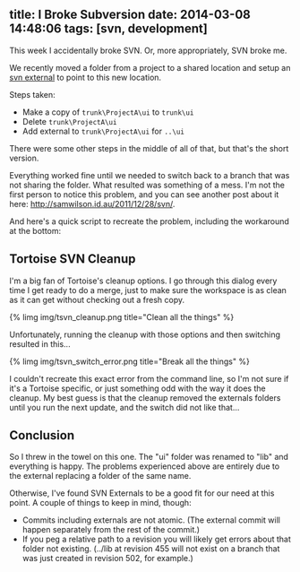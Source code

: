title: I Broke Subversion
date: 2014-03-08 14:48:06
tags: [svn, development]
---

This week I accidentally broke SVN.  Or, more appropriately, SVN broke me.
<!-- more --> 
We recently moved a folder from a project to a shared location and setup an [svn external](http://svnbook.red-bean.com/en/1.0/ch07s03.html) to point to this new location.

Steps taken:
* Make a copy of `trunk\ProjectA\ui` to `trunk\ui`
* Delete `trunk\ProjectA\ui`
* Add external to `trunk\ProjectA\ui` for `..\ui`

There were some other steps in the middle of all of that, but that's the short version.

Everything worked fine until we needed to switch back to a branch that was not sharing the folder.  What resulted was something of a mess.  I'm not the first person to notice this problem, and you can see another post about it here: http://samwilson.id.au/2011/12/28/svn/.

And here's a quick script to recreate the problem, including the workaround at the bottom:
<script src="https://gist.github.com/decoy/596c8d5afd7217ddaacd.js"></script>

## Tortoise SVN Cleanup

I'm a big fan of Tortoise's cleanup options.  I go through this dialog every time I get ready to do a merge, just to make sure the workspace is as clean as it can get without checking out a fresh copy.

{% limg img/tsvn_cleanup.png title="Clean all the things" %}

Unfortunately, running the cleanup with those options and then switching resulted in this...

{% limg img/tsvn_switch_error.png title="Break all the things" %}

I couldn't recreate this exact error from the command line, so I'm not sure if it's a Tortoise specific, or just something odd with the way it does the cleanup.  My best guess is that the cleanup removed the externals folders until you run the next update, and the switch did not like that...

## Conclusion

So I threw in the towel on this one.  The "ui" folder was renamed to "lib" and everything is happy.  The problems experienced above are entirely due to the external replacing a folder of the same name.

Otherwise, I've found SVN Externals to be a good fit for our need at this point.  A couple of things to keep in mind, though:
* Commits including externals are not atomic.  (The external commit will happen separately from the rest of the commit.)
* If you peg a relative path to a revision you will likely get errors about that folder not existing.  (../lib at revision 455 will not exist on a branch that was just created in revision 502, for example.)
